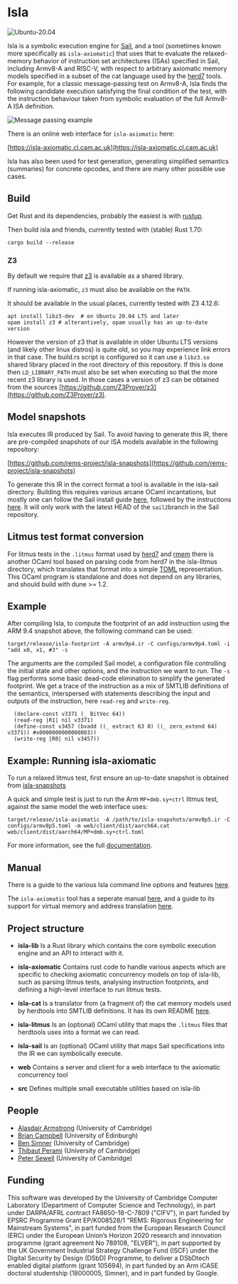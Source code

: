 # Isla

![Ubuntu-20.04](https://github.com/rems-project/isla/actions/workflows/ubuntu_22_04.yml/badge.svg)

Isla is a symbolic execution engine for
[Sail](https://github.com/rems-project/sail), 
and a tool (sometimes known more specifically as `isla-axiomatic`) 
that uses that to evaluate the relaxed-memory behavior of instruction
set architectures (ISAs) specified in Sail, including Armv8-A and RISC-V, with respect to arbitrary axiomatic memory models
specified in a subset of the cat language used by the
[herd7](http://diy.inria.fr/doc/herd.html) tools. For example, for a classic message-passing test on Armv8-A, Isla finds the following candidate execution satisfying the final condition of the test, with the instruction behaviour taken from symbolic evaluation of the full Armv8-A ISA definition.


![Message passing example](doc/MP.png?raw=true)

There is an online web interface for `isla-axiomatic` here:

[https://isla-axiomatic.cl.cam.ac.uk](https://isla-axiomatic.cl.cam.ac.uk)

Isla has also been used for test generation, generating simplified
semantics (summaries) for concrete opcodes, and there are many other
possible use cases.

## Build

Get Rust and its dependencies, probably the easiest is with [rustup](https://rustup.rs/).

Then build isla and friends, currently tested with (stable) Rust 1.70:
```
cargo build --release
```

### Z3

By default we require that [z3](https://github.com/Z3Prover/z3)
is available as a shared library.

If running isla-axiomatic, `z3` must also be available on the `PATH`.

It should be available in the usual places, currently tested with Z3 4.12.6:
```
apt install libz3-dev  # on Ubuntu 20.04 LTS and later
opam install z3 # alterantively, opam usually has an up-to-date version
```

However the version of z3 that is available in older Ubuntu LTS versions
(and likely other linux distros) is quite old,
so you may experience link errors in that case.
The build.rs script is configured so it can use a `libz3.so` shared library
placed in the root directory of this repository.
If this is done then `LD_LIBRARY_PATH` must also be set when
executing so that the more recent z3 library is used.
In those cases a version of z3 can be obtained from the sources
[https://github.com/Z3Prover/z3](https://github.com/Z3Prover/z3).

## Model snapshots

Isla executes IR produced by Sail. To avoid having to generate this IR,
there are pre-compiled snapshots of our ISA models available in the
following repository:

[https://github.com/rems-project/isla-snapshots](https://github.com/rems-project/isla-snapshots)

To generate this IR in the correct format a tool is available in the
isla-sail directory. Building this requires various arcane OCaml
incantations, but mostly one can follow the Sail install guide
[here](https://github.com/rems-project/sail/blob/sail2/INSTALL.md),
followed by the instructions [here](isla-sail/README.md). It will only
work with the latest HEAD of the `sail2`branch in the Sail repository.

## Litmus test format conversion

For litmus tests in the `.litmus` format used by
[herd7](https://github.com/herd/herdtools7) and [rmem](http://www.cl.cam.ac.uk/users/pes20/rmem) there is another OCaml
tool based on parsing code from herd7 in the isla-litmus
directory, which translates that format into a simple
[TOML](https://github.com/toml-lang/toml) representation. This OCaml
program is standalone and does not depend on any libraries, and should
build with dune >= 1.2.


## Example

After compiling Isla, to compute the footprint of an add instruction
using the ARM 9.4 snapshot above, the following command can be used:

```
target/release/isla-footprint -A armv9p4.ir -C configs/armv9p4.toml -i "add x0, x1, #3" -s
```

The arguments are the compiled Sail model, a configuration file
controlling the initial state and other options, and the instruction
we want to run. The `-s` flag performs some basic dead-code
elimination to simplify the generated footprint. We get a trace
of the instruction as a mix of SMTLIB definitions of the semantics,
interspersed with statements describing the input and outputs of the
instruction, here `read-reg` and `write-reg`.

```
  (declare-const v3371 (_ BitVec 64))
  (read-reg |R1| nil v3371)
  (define-const v3457 (bvadd ((_ extract 63 0) ((_ zero_extend 64) v3371)) #x0000000000000003))
  (write-reg |R0| nil v3457))
```

## Example: Running isla-axiomatic

To run a relaxed litmus test,
first ensure an up-to-date snapshot is obtained from [isla-snapshots](https://github.com/rems-project/isla-snapshots)

A quick and simple test is just to run the Arm `MP+dmb.sy+ctrl` litmus test,
against the same model the web interface uses:

```
target/release/isla-axiomatic -A /path/to/isla-snapshots/armv8p5.ir -C configs/armv8p5.toml -m web/client/dist/aarch64.cat web/client/dist/aarch64/MP+dmb.sy+ctrl.toml
```

For more information, see the full [documentation](https://github.com/rems-project/isla/blob/master/doc/axiomatic.adoc).

## Manual

There is a guide to the various Isla command line options and features
[here](https://github.com/rems-project/isla/blob/master/doc/manual.adoc).

The `isla-axiomatic` tool has a seperate manual
[here](https://github.com/rems-project/isla/blob/master/doc/axiomatic.adoc),
and a guide to its support for virtual memory and address translation
[here](https://github.com/rems-project/isla/blob/master/doc/translation.adoc).

## Project structure

* __isla-lib__ Is a Rust library which contains the core symbolic
  execution engine and an API to interact with it.

* __isla-axiomatic__ Contains rust code to handle various aspects
  which are specific to checking axiomatic concurrency models on top
  of isla-lib, such as parsing litmus tests, analysing instruction
  footprints, and defining a high-level interface to run litmus tests.

* __isla-cat__ Is a translator from (a fragment of) the cat memory
  models used by herdtools into SMTLIB definitions. It has its own
  README [here](isla-cat/README.md).

* __isla-litmus__ Is an (optional) OCaml utility that maps the
  `.litmus` files that herdtools uses into a format we can read.

* __isla-sail__ Is an (optional) OCaml utility that maps Sail
  specifications into the IR we can symbolically execute.

* __web__ Contains a server and client for a web interface to the
  axiomatic concurrency tool

* __src__ Defines multiple small executable utilities based on
  isla-lib


## People

- [Alasdair Armstrong](http://alasdair.io/") (University of Cambridge)
- [Brian Campbell](http://homepages.inf.ed.ac.uk/bcampbe2/) (University of Edinburgh)
- [Ben Simner](https://www.cl.cam.ac.uk/~bs630/) (University of Cambridge)
- [Thibaut Perami](https://www.cst.cam.ac.uk/people/tp496) (University of Cambridge)
- [Peter Sewell](https://www.cl.cam.ac.uk/~pes20/) (University of Cambridge)

## Funding

This software was developed by the University of Cambridge Computer
Laboratory (Department of Computer Science and Technology), in part
under DARPA/AFRL contract FA8650-18-C-7809 ("CIFV"), in part funded by
EPSRC Programme Grant EP/K008528/1 "REMS: Rigorous Engineering for
Mainstream Systems", in part funded from the European Research Council
(ERC) under the European Union’s Horizon 2020 research and innovation
programme (grant agreement No 789108, "ELVER"), in part supported by
the UK Government Industrial Strategy Challenge Fund (ISCF) under the
Digital Security by Design (DSbD) Programme, to deliver a DSbDtech
enabled digital platform (grant 105694), in part funded by an Arm
iCASE doctoral studentship (18000005, Simner), and in part funded by
Google.
